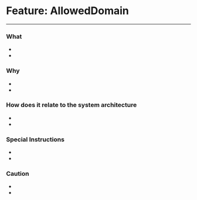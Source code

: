 # Feature: AllowedDomain
--------------------------------------------------------

### What

-
-

### Why

-
-

### How does it relate to the system architecture

-
-

### Special Instructions

-
-


### Caution

-
-
